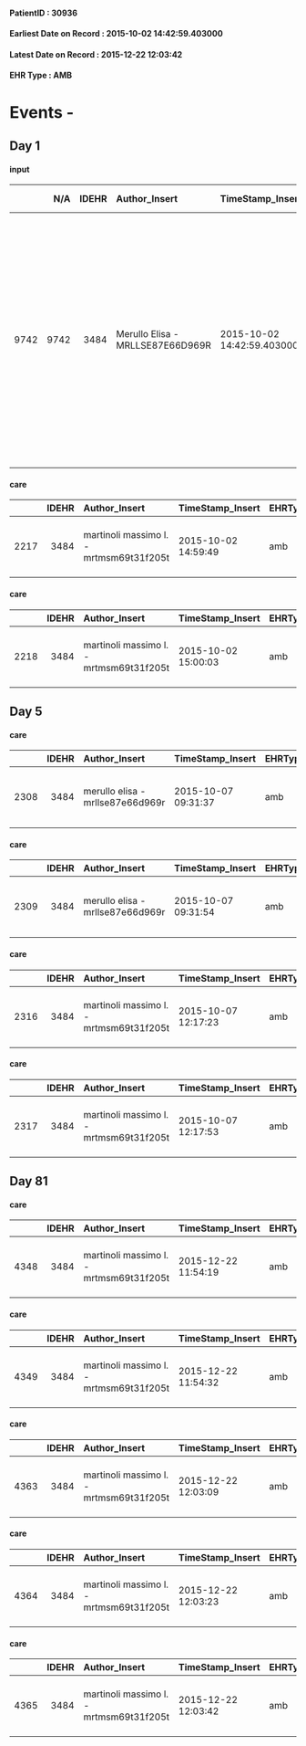 
#### PatientID : 30936
#### Earliest Date on Record : 2015-10-02 14:42:59.403000
#### Latest Date on Record : 2015-12-22 12:03:42
#### EHR Type : AMB

# Events - 

## Day 1

#### input
|      |    N/A |   IDEHR | Author_Insert                    | TimeStamp_Insert           | EHRType   |   PatientID |   IDDigitalSignDocument | persone_vicine   |   Unnamed: 0_x.1 |   IDANAMNESI_SOCIALE | Patient   | FamigliaAltro   | Paziente_T   | FamigliaAltro_T   |   Non_Rilevabile_x.1 | Note_Non_Rilevabile_x.1   | opt_Problemi   | Note_I                                                                                                                               | ds_note_timori                                                                     | chk_contr_sintomi   | opt_paziente_a   | opt_famiglia_a   | opt_adeguatezza   | opt_paziente_solo   | ds_note_con                                                                                                                                                                                                                                                | opt_presente_assente   | Presenza_minori   | Caregiver_principale   | opt_capacita   | ds_familiari_coinv                                                                 | opt_necessario   | opt_presente   | opt_risorse_ec   | opt_paziente_psi   | opt_Ins_vol   | ds_note_prio                                                                                                                                                                                            | opt_paziente_ad   | opt_caregiver_ad   | opt_esenzione   | opt_inv_civile            |   ds_codice_es | Needs     | Domestic partnership           | Fragility   | opt_disponibilita_f   | opt_indennita_acc         | opt_legge                 | opt_famiglia_psi   | opt_disponibilit_paz   |
|-----:|-------:|--------:|:---------------------------------|:---------------------------|:----------|------------:|------------------------:|:-----------------|-----------------:|---------------------:|:----------|:----------------|:-------------|:------------------|---------------------:|:--------------------------|:---------------|:-------------------------------------------------------------------------------------------------------------------------------------|:-----------------------------------------------------------------------------------|:--------------------|:-----------------|:-----------------|:------------------|:--------------------|:-----------------------------------------------------------------------------------------------------------------------------------------------------------------------------------------------------------------------------------------------------------|:-----------------------|:------------------|:-----------------------|:---------------|:-----------------------------------------------------------------------------------|:-----------------|:---------------|:-----------------|:-------------------|:--------------|:--------------------------------------------------------------------------------------------------------------------------------------------------------------------------------------------------------|:------------------|:-------------------|:----------------|:--------------------------|---------------:|:----------|:-------------------------------|:------------|:----------------------|:--------------------------|:--------------------------|:-------------------|:-----------------------|
| 9742 |   9742 |    3484 | Merullo Elisa - MRLLSE87E66D969R | 2015-10-02 14:42:59.403000 | AMB       |       30936 |                  148821 | N/A              |             1539 |                 1069 | Si#1      | Si#1            | No#0         | Si#1              |                    0 | NR                        | No#0           | Familiari consapevoli della gravit√† del quadro clinico e della terminalit√†. Il pz sa della diagnosi ma non della prognosi infausta | La famiglia vorrebbe il controllo dei sintomi e il monitoraggio del quadro clinico | controllo sintomi#0 | Indefinite#2     | Congruenti#1     | Da valutare#2     | No#0                | Il pz vive con la coniuge (pi√π anziana di lui e pertanto non in grado di gestirlo) e la badante presente 24 ore su 24. Non ci sono figli. Gli unici figli a disposizione sono due nipoti che vivono a Milano. Tutti gli altri familiari vivono a Ferrara. | Presente#1             | No#0              | Caregiver              | Adeguato#0     | I nipoti si sono resi disponibili e attivi rispetto alla gestione dell'assistenza. | Si#1             | Si#1           | Adeguate#1       | No#0               | No#0          | Il bisogno espresso √® a livello clinico assistenziale. Spiegato il senso della nostra assistenza ed il setting domiciliare. La famiglia √® apparsa compliante rispetto al percorso di cure palliative. | Parziale#1        | Totale#2           | Si#1            | in fase di accertamento#2 |             48 | Clinici#0 | Coniuge/Convivente#0;Badante#1 | nessuna#0   | Si#1                  | in fase di accertamento#2 | in fase di accertamento#2 | No#0               | Da verificare#2        |

#### care
|      |   IDEHR | Author_Insert                           | TimeStamp_Insert    | EHRType   |   PatientID |   IDGESTIONE_AUSILI |   ds_ncons |   opt_annulla_consegna | ds_note_x                                      | dt_Ric_consegna     | dt_ric_cons_forn    | opt_ausilio                                     |
|-----:|--------:|:----------------------------------------|:--------------------|:----------|------------:|--------------------:|-----------:|-----------------------:|:-----------------------------------------------|:--------------------|:--------------------|:------------------------------------------------|
| 2217 |    3484 | martinoli massimo l. - mrtmsm69t31f205t | 2015-10-02 14:59:49 | amb       |       30936 |                2061 |      26237 |                      0 | urgent. if √® possible for luned√¨ 05/10/2015. | 2015-10-02 00:00:00 | 2015-01-02 00:00:00 | electronic articulated bed with side rails # 14 |

#### care
|      |   IDEHR | Author_Insert                           | TimeStamp_Insert    | EHRType   |   PatientID |   IDGESTIONE_AUSILI |   ds_ncons |   opt_annulla_consegna | ds_note_x                                     | dt_Ric_consegna     | dt_ric_cons_forn    | opt_ausilio                             |
|-----:|--------:|:----------------------------------------|:--------------------|:----------|------------:|--------------------:|-----------:|-----------------------:|:----------------------------------------------|:--------------------|:--------------------|:----------------------------------------|
| 2218 |    3484 | martinoli massimo l. - mrtmsm69t31f205t | 2015-10-02 15:00:03 | amb       |       30936 |                2062 |      26237 |                      0 | urgent. if √® possible for luned√¨ 05/10/2015 | 2015-10-02 00:00:00 | 2015-10-02 00:00:00 | antid air mattress with compressor # 16 |


## Day 5

#### care
|      |   IDEHR | Author_Insert                    | TimeStamp_Insert    | EHRType   |   PatientID |   IDGESTIONE_AUSILI |   ds_ncons |   opt_annulla_consegna | ds_note_x                                      | dt_Ric_consegna     | dt_ric_cons_forn    | dt_ric_ritiro       | opt_ausilio                                     |
|-----:|--------:|:---------------------------------|:--------------------|:----------|------------:|--------------------:|-----------:|-----------------------:|:-----------------------------------------------|:--------------------|:--------------------|:--------------------|:------------------------------------------------|
| 2308 |    3484 | merullo elisa - mrllse87e66d969r | 2015-10-07 09:31:37 | amb       |       30936 |                2152 |      26237 |                      0 | urgent. if √® possible for luned√¨ 05/10/2015. | 2015-10-02 00:00:00 | 2015-01-02 00:00:00 | 2015-10-07 00:00:00 | electronic articulated bed with side rails # 14 |

#### care
|      |   IDEHR | Author_Insert                    | TimeStamp_Insert    | EHRType   |   PatientID |   IDGESTIONE_AUSILI |   ds_ncons |   opt_annulla_consegna | ds_note_x                                     | dt_Ric_consegna     | dt_ric_cons_forn    | dt_ric_ritiro       | opt_ausilio                             |
|-----:|--------:|:---------------------------------|:--------------------|:----------|------------:|--------------------:|-----------:|-----------------------:|:----------------------------------------------|:--------------------|:--------------------|:--------------------|:----------------------------------------|
| 2309 |    3484 | merullo elisa - mrllse87e66d969r | 2015-10-07 09:31:54 | amb       |       30936 |                2153 |      26237 |                      0 | urgent. if √® possible for luned√¨ 05/10/2015 | 2015-10-02 00:00:00 | 2015-10-02 00:00:00 | 2015-10-07 00:00:00 | antid air mattress with compressor # 16 |

#### care
|      |   IDEHR | Author_Insert                           | TimeStamp_Insert    | EHRType   |   PatientID |   IDGESTIONE_AUSILI |   ds_ncons |   ds_nritiro |   opt_annulla_consegna | ds_note_x                                      | dt_Ric_consegna     | dt_ric_cons_forn    | dt_ric_ritiro       | dt_ric_ritiro_forn   | opt_ausilio                                     |
|-----:|--------:|:----------------------------------------|:--------------------|:----------|------------:|--------------------:|-----------:|-------------:|-----------------------:|:-----------------------------------------------|:--------------------|:--------------------|:--------------------|:---------------------|:------------------------------------------------|
| 2316 |    3484 | martinoli massimo l. - mrtmsm69t31f205t | 2015-10-07 12:17:23 | amb       |       30936 |                2160 |      26237 |        26268 |                      0 | urgent. if √® possible for luned√¨ 05/10/2015. | 2015-10-02 00:00:00 | 2015-01-02 00:00:00 | 2015-10-07 00:00:00 | 2015-10-07 00:00:00  | electronic articulated bed with side rails # 14 |

#### care
|      |   IDEHR | Author_Insert                           | TimeStamp_Insert    | EHRType   |   PatientID |   IDGESTIONE_AUSILI |   ds_ncons |   ds_nritiro |   opt_annulla_consegna | ds_note_x                                     | dt_Ric_consegna     | dt_ric_cons_forn    | dt_ric_ritiro       | dt_ric_ritiro_forn   | opt_ausilio                             |
|-----:|--------:|:----------------------------------------|:--------------------|:----------|------------:|--------------------:|-----------:|-------------:|-----------------------:|:----------------------------------------------|:--------------------|:--------------------|:--------------------|:---------------------|:----------------------------------------|
| 2317 |    3484 | martinoli massimo l. - mrtmsm69t31f205t | 2015-10-07 12:17:53 | amb       |       30936 |                2161 |      26237 |        26268 |                      0 | urgent. if √® possible for luned√¨ 05/10/2015 | 2015-10-02 00:00:00 | 2015-10-02 00:00:00 | 2015-10-07 00:00:00 | 2015-10-07 00:00:00  | antid air mattress with compressor # 16 |


## Day 81

#### care
|      |   IDEHR | Author_Insert                           | TimeStamp_Insert    | EHRType   |   PatientID |   IDGESTIONE_AUSILI |   ds_ncons |   ds_nritiro | dt_ritiro           |   opt_annulla_consegna | ds_note_x                                      | dt_Ric_consegna     | dt_ric_cons_forn    | dt_ric_ritiro       | dt_ric_ritiro_forn   | opt_ausilio                                     |
|-----:|--------:|:----------------------------------------|:--------------------|:----------|------------:|--------------------:|-----------:|-------------:|:--------------------|-----------------------:|:-----------------------------------------------|:--------------------|:--------------------|:--------------------|:---------------------|:------------------------------------------------|
| 4348 |    3484 | martinoli massimo l. - mrtmsm69t31f205t | 2015-12-22 11:54:19 | amb       |       30936 |                4208 |      26237 |        26268 | 2015-10-08 00:00:00 |                      0 | urgent. if √® possible for luned√¨ 05/10/2015. | 2015-10-02 00:00:00 | 2015-01-02 00:00:00 | 2015-10-07 00:00:00 | 2015-10-07 00:00:00  | electronic articulated bed with side rails # 14 |

#### care
|      |   IDEHR | Author_Insert                           | TimeStamp_Insert    | EHRType   |   PatientID |   IDGESTIONE_AUSILI |   ds_ncons |   ds_nritiro | dt_ritiro           |   opt_annulla_consegna | ds_note_x                                     | dt_Ric_consegna     | dt_ric_cons_forn    | dt_ric_ritiro       | dt_ric_ritiro_forn   | opt_ausilio                             |
|-----:|--------:|:----------------------------------------|:--------------------|:----------|------------:|--------------------:|-----------:|-------------:|:--------------------|-----------------------:|:----------------------------------------------|:--------------------|:--------------------|:--------------------|:---------------------|:----------------------------------------|
| 4349 |    3484 | martinoli massimo l. - mrtmsm69t31f205t | 2015-12-22 11:54:32 | amb       |       30936 |                4209 |      26237 |        26268 | 2015-10-08 00:00:00 |                      0 | urgent. if √® possible for luned√¨ 05/10/2015 | 2015-10-02 00:00:00 | 2015-10-02 00:00:00 | 2015-10-07 00:00:00 | 2015-10-07 00:00:00  | antid air mattress with compressor # 16 |

#### care
|      |   IDEHR | Author_Insert                           | TimeStamp_Insert    | EHRType   |   PatientID |   IDGESTIONE_AUSILI |   ds_ncons |   ds_nbolla |   ds_nritiro | dt_ritiro           |   opt_annulla_consegna | ds_note_x                                      | dt_Ric_consegna     | dt_ric_cons_forn    | dt_ric_ritiro       | dt_ric_ritiro_forn   | opt_ausilio                                     |
|-----:|--------:|:----------------------------------------|:--------------------|:----------|------------:|--------------------:|-----------:|------------:|-------------:|:--------------------|-----------------------:|:-----------------------------------------------|:--------------------|:--------------------|:--------------------|:---------------------|:------------------------------------------------|
| 4363 |    3484 | martinoli massimo l. - mrtmsm69t31f205t | 2015-12-22 12:03:09 | amb       |       30936 |                4223 |      26237 |        1003 |        26268 | 2015-10-08 00:00:00 |                      0 | urgent. if √® possible for luned√¨ 05/10/2015. | 2015-10-02 00:00:00 | 2015-10-02 00:00:00 | 2015-10-07 00:00:00 | 2015-10-07 00:00:00  | electronic articulated bed with side rails # 14 |

#### care
|      |   IDEHR | Author_Insert                           | TimeStamp_Insert    | EHRType   |   PatientID |   IDGESTIONE_AUSILI |   ds_ncons |   ds_nbolla | dt_consegna         |   ds_nritiro | dt_ritiro           |   opt_annulla_consegna | ds_note_x                                      | dt_Ric_consegna     | dt_ric_cons_forn    | dt_ric_ritiro       | dt_ric_ritiro_forn   | opt_ausilio                                     |
|-----:|--------:|:----------------------------------------|:--------------------|:----------|------------:|--------------------:|-----------:|------------:|:--------------------|-------------:|:--------------------|-----------------------:|:-----------------------------------------------|:--------------------|:--------------------|:--------------------|:---------------------|:------------------------------------------------|
| 4364 |    3484 | martinoli massimo l. - mrtmsm69t31f205t | 2015-12-22 12:03:23 | amb       |       30936 |                4224 |      26237 |        1003 | 2015-10-06 00:00:00 |        26268 | 2015-10-08 00:00:00 |                      0 | urgent. if √® possible for luned√¨ 05/10/2015. | 2015-10-02 00:00:00 | 2015-10-02 00:00:00 | 2015-10-07 00:00:00 | 2015-10-07 00:00:00  | electronic articulated bed with side rails # 14 |

#### care
|      |   IDEHR | Author_Insert                           | TimeStamp_Insert    | EHRType   |   PatientID |   IDGESTIONE_AUSILI |   ds_ncons |   ds_nbolla | dt_consegna         |   ds_nritiro | dt_ritiro           |   opt_annulla_consegna | ds_note_x                                     | dt_Ric_consegna     | dt_ric_cons_forn    | dt_ric_ritiro       | dt_ric_ritiro_forn   | opt_ausilio                             |
|-----:|--------:|:----------------------------------------|:--------------------|:----------|------------:|--------------------:|-----------:|------------:|:--------------------|-------------:|:--------------------|-----------------------:|:----------------------------------------------|:--------------------|:--------------------|:--------------------|:---------------------|:----------------------------------------|
| 4365 |    3484 | martinoli massimo l. - mrtmsm69t31f205t | 2015-12-22 12:03:42 | amb       |       30936 |                4225 |      26237 |        1003 | 2015-10-06 00:00:00 |        26268 | 2015-10-08 00:00:00 |                      0 | urgent. if √® possible for luned√¨ 05/10/2015 | 2015-10-02 00:00:00 | 2015-10-02 00:00:00 | 2015-10-07 00:00:00 | 2015-10-07 00:00:00  | antid air mattress with compressor # 16 |


